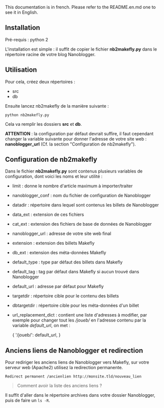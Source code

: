This documentation is in french. Please refer to the README.en.md one to see it in English.

## Installation

Pré-requis : python 2

L'installation est simple : il suffit de copier le fichier **nb2makefly.py** dans le répertoire racine de votre blog Nanoblogger.

## Utilisation

Pour cela, créez deux répertoires : 

   * src
   * db

Ensuite lancez nb2makefly de la manière suivante : 

    python nb2makefly.py

Cela va remplir les dossiers **src** et **db**.

**ATTENTION** : la configuration par défaut devrait suffire, il faut cependant changer la variable suivante pour donner l'adresse de votre site web : **nanoblogger_url** (Cf. la section "Configuration de nb2makefly").

## Configuration de nb2makefly

Dans le fichier **nb2makefly.py** sont contenus plusieurs variables de configuration, dont voici les noms et leur utilité : 

  * limit : donne le nombre d'article maximum à importer/traiter
  * nanoblogger_conf : nom du fichier de configuration de Nanoblogger
  * datadir : répertoire dans lequel sont contenus les billets de Nanoblogger
  * data\_ext : extension de ces fichiers
  * cat\_ext : extension des fichiers de base de données de Nanoblogger
  * nanoblogger\_url : adresse de votre site web final
  * extension : extension des billets Makefly
  * db\_ext : extension des méta-données Makefly
  * default\_type : type par défaut des billets dans Makefly
  * default\_tag : tag par défaut dans Makefly si aucun trouvé dans Nanoblogger
  * default\_url : adresse par défaut pour Makefly
  * targetdir : répertoire cible pour le contenu des billets
  * dbtargetdir : répertoire cible pour les méta-données d'un billet
  * url\_replacement\_dict : contient une liste d'adresses à modifier, par exemple pour changer tout les */joueb/* en l'adresse contenu par la variable *default_url*, on met : 

    {
       '/joueb/': default_url,
    }

## Anciens liens de Nanoblogger et redirection

Pour rediriger les anciens liens de Nanoblogger vers Makefly, sur votre serveur web (Apache2) utilisez la redirection permanente.

    Redirect permanent /ancienlien http://monsite.tld/nouveau_lien

> Comment avoir la liste des anciens liens ?

Il suffit d'aller dans le répertoire archives dans votre dossier Nanoblogger, puis de faire un `ls -R`.
